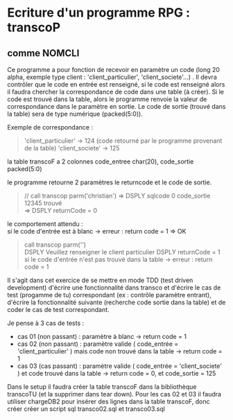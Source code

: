 # Ecriture d'un programme RPG : transcoP

## comme NOMCLI

Ce programme a pour fonction de recevoir en paramètre un code (long 20 alpha, exemple type client : 'client_particulier', 'client_societe'...) . 
Il devra contrôler que le code en entrée est renseigné, si le code est renseigné alors il faudra chercher la correspondance de code dans une table (à créer).
 Si le code est trouvé dans la table, alors le programme renvoie la valeur de correspondance dans le paramètre en sortie. Le code de sortie (trouvé dans la table) sera de type numérique (packed(5:0)).
 
Exemple de correspondance :
>  'client_particulier'  -> 124 (code retourné par le programme provenant de la table)
>   'client_societe' -> 125

la table transcoF a 2 colonnes code_entree char(20), code_sortie packed(5:0)

le programme retourne 2 paramètres le returncode et le code de sortie.

> // call transcop parm('christian')
> =>  DSPLY  sqlcode 0 code_sortie 12345 trouvé    
> =>  DSPLY  returnCode = 0                        

le comportement attendu :   	
si le code d'entrée est à blanc -> erreur : return code = 1
=> OK
> call transcop parm('')                           
> DSPLY  Veuillez renseigner le client particulier 
> DSPLY  returnCode = 1                            
si le code d'entrée n'est pas trouvé dans la table -> erreur : return code = 1

Il s'agit dans cet exercice de se mettre en mode TDD (test driven development) d'écrire une fonctionnalité dans transco et d'écrire le cas de test (progamme de tu) 
correspondant (ex : contrôle paramètre entrant), d'écrire la fonctionnalité suivante (recherche code sortie dans la table) et de coder le cas de test correspondant.

Je pense à 3 cas de tests :
- cas 01 (non passant) : paramètre à blanc -> return code  = 1
- cas 02 (non passant) : paramètre valide ( code_entrée = 'client_particulier' ) mais code non trouvé dans la table -> return code = 1
- cas 03 (cas passant) :  paramètre valide ( code_entrée = 'client_societe' ) et code trouvé dans la table -> return code = 0, et code_sortie = 125

Dans le setup il faudra créer la table transcoF dans la bibliothèque transcoTU (et la supprimer dans tear down).
Pour les cas 02 et 03 il faudra utiliser chargeDB2 pour insérer des lignes dans la table transcoF, donc créer créer un script sql transco02.sql et  transco03.sql
